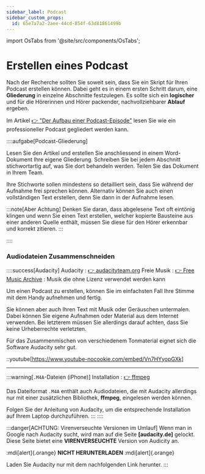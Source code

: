 ```yaml
---
sidebar_label: Podcast
sidebar_custom_props:
  id: 65e7a7a2-2aee-44cd-854f-63d81861499b
---
```


import OsTabs from '@site/src/components/OsTabs';

# Erstellen eines Podcast

Nach der Recherche sollten Sie soweit sein, dass Sie ein Skript für Ihren Podcast erstellen können. Dabei geht es in einem ersten Schritt darum, eine **Gliederung** in einzelne Abschnitte festzulegen. Es sollte sich ein **logischer** und für die Hörerinnen und Hörer packender, nachvollziehbarer **Ablauf** ergeben.

Im Artikel [👉 "Der Aufbau einer Podcast-Episode"](./01-aufbau-einer-podcast-episode/index.md) lesen Sie wie ein professioneller Podcast gegliedert werden kann.

::::aufgabe[Podcast-Gliederung]
<Answer type="state" webKey="aa351810-9ce5-4de3-ad0e-c10855ed7b45" />

Lesen Sie den Artikel und erstellen Sie anschliessend in einem Word-Dokument Ihre eigene Gliederung. Schreiben Sie bei jedem Abschnitt stichwortartig auf, was Sie dort behandeln werden. Teilen Sie das Dokument in Ihrem Team.

Ihre Stichworte sollen mindestens so detailliert sein, dass Sie während der Aufnahme frei sprechen können. Alternativ können Sie auch einen vollständigen Text erstellen, denn Sie dann in der Aufnahme lesen.

:::note[Aber Achtung]
Denken Sie daran, dass abgelesene Text oft eintönig klingen und wenn Sie einen Text erstellen, welcher kopierte Bausteine aus einer anderen Quelle enthält, müssen Sie diese für den Hörer erkennbar und korrekt zitieren.
:::

<Answer type="text" webKey="3bcb7ce2-ae69-4802-ab43-8db183e75129" placeholder="Notizen" />
::::

### Audiodateien Zusammenschneiden
::::success[Audacity]
Audacity
: [👉 audacityteam.org](https://www.audacityteam.org/download/)
Freie Musik
: [👉 Free Music Archive](https://freemusicarchive.org/home)
: Musik die ohne Lizenz verwendet werden kann

Um einen Podcast zu erstellen, können Sie im einfachsten Fall Ihre Stimme mit dem Handy aufnehmen und fertig.

Sie können aber auch Ihren Text mit Musik oder Geräuschen untermalen. Dabei können Sie eigene Aufnahmen oder Material aus dem Internet verwenden. Bei letzterem müssen Sie allerdings darauf achten, dass Sie keine Urheberrechte verletzten.

Für das Zusammenmischen von verschiedenem Tonmaterial eignet sich die Software Audacity sehr gut.


::youtube[https://www.youtube-nocookie.com/embed/Vn7HYyopGXk]

---

:::warning[`.M4A`-Dateien (iPhone)]
Installation
: [👉 ffmpeg](https://support.audacityteam.org/basics/installing-ffmpeg)

Das Dateiformat `.M4A` enthält auch Audiodateien, die mit Audacity allerdings nur mit einer zusätzlichen Bibliothek, __ffmpeg__, eingelesen werden können.

Folgen Sie der Anleitung von Audacity, um die entsprechende Installation auf Ihrem Laptop durchzuführen.
:::
::::


:::danger[ACHTUNG: Virenverseuchte Versionen im Umlauf]
Wenn man in Google nach Audacity sucht, wird man auf die Seite **[audacity.de]** gelockt. Diese Seite bietet eine **VIRENVERSEUCHTE** Version von Audicity an.

:mdi[alert]{.orange} **NICHT HERUNTERLADEN** :mdi[alert]{.orange}

Laden Sie Audacity nur mit dem nachfolgenden Link herunter.
:::